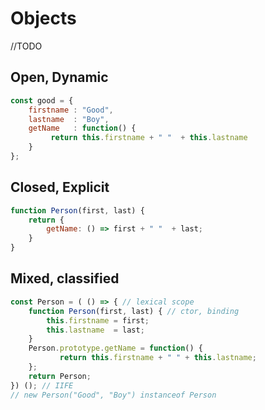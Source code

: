 # Objects
//TODO

## Open, Dynamic

```javascript
const good = { 
    firstname : "Good", 
    lastname  : "Boy", 
    getName   : function() {  
         return this.firstname + " "  + this.lastname  
    } 
}; 
```

## Closed, Explicit

```javascript
function Person(first, last) { 
    return { 
        getName: () => first + " "  + last;                  
    } 
}
```

## Mixed, classified

```javascript
const Person = ( () => { // lexical scope     
    function Person(first, last) { // ctor, binding 
        this.firstname = first; 
        this.lastname  = last; 
    } 
    Person.prototype.getName = function() { 
           return this.firstname + " " + this.lastname; 
    }; 
    return Person; 
}) (); // IIFE 
// new Person("Good", "Boy") instanceof Person
```